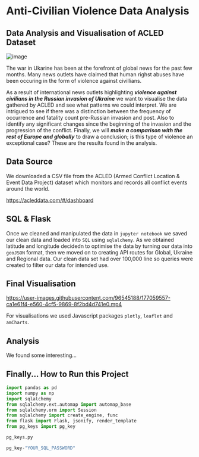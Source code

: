 # Anti-Civilian Violence Data Analysis
## Data Analysis and Visualisation of ACLED Dataset

![image](https://user-images.githubusercontent.com/100214297/176996848-e6aa643e-7ed5-45c4-9fc3-13ba04dac9b0.png)

The war in Ukarine has been at the forefront of global news for the past few months. Many news outlets have claimed that human righst abuses have been occuring in the form of violence against civillians. 

As a result of international news outlets highlighting <b><i>violence against civilians in the Russian invasion of Ukraine </b></i>we want to visualise the data gathered by ACLED and see what patterns we could interpret. We are intrigued to see if there was a distinction between the frequency of occurrence and fatality count pre-Russian invasion and post. Also to identify any significant changes since the beginning of the invasion and the progression of the conflict. Finally, we will <b><i>make a comparison with the rest of Europe and globally</i></b> to draw a conclusion; is this type of violence an exceptional case? These are the results found in the analysis.

## Data Source 
We downloaded a CSV file from the ACLED (Armed Conflict Location & Event Data Project) dataset which monitors and records all conflict events around the world. 

https://acleddata.com/#/dashboard

## SQL & Flask 
Once we cleaned and manipulated the data in `jupyter notebook` we saved our clean data and loaded into `SQL` using `sqlalchemy`.
As we obtained latitude and longitude decidedn to optimise the data by turning our data into `geoJSON` format, then we moved on to creating API routes for Global, Ukraine and Regional data. Our clean data set had over 100,000 line so queries were created to filter our data for intended use. 

## Final Visualisation 
https://user-images.githubusercontent.com/96545188/177059557-ca1e61f4-e560-4cf5-9869-8f2bd4d741e0.mp4

For visualisations we used Javascript packages `plotly`, `leaflet` and `amCharts`.

## Analysis 
We found some interesting... 

## Finally... How to Run this Project

```python
import pandas as pd
import numpy as np
import sqlalchemy
from sqlalchemy.ext.automap import automap_base
from sqlalchemy.orm import Session
from sqlalchemy import create_engine, func
from flask import Flask, jsonify, render_template
from pg_keys import pg_key
```
```python
pg_keys.py

pg_key-"YOUR_SQL_PASSWORD"
```

